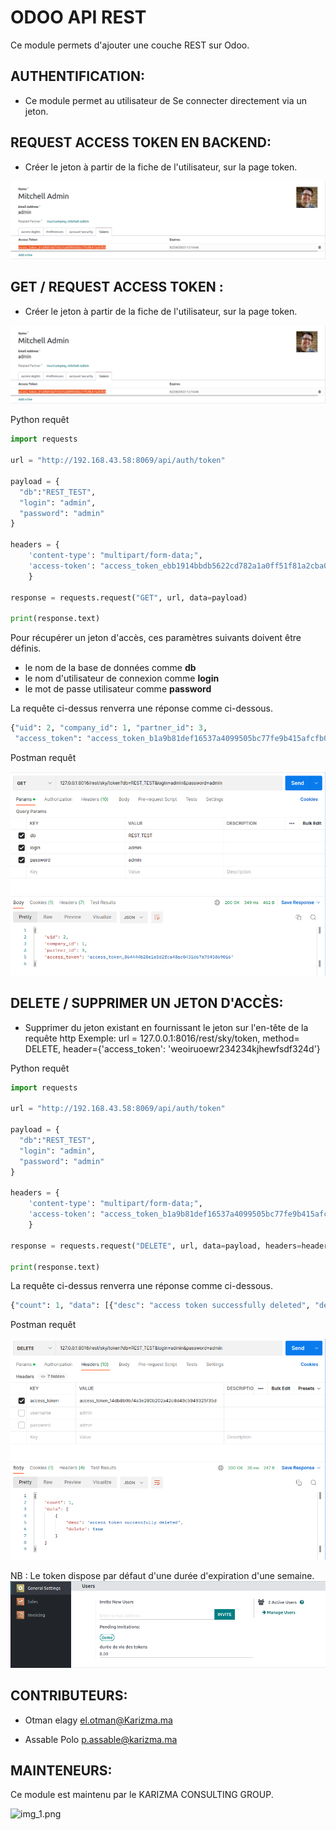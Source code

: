 
# ODOO API REST

Ce module permets d'ajouter une couche REST sur Odoo.




## AUTHENTIFICATION:

* Ce module permet au utilisateur de Se connecter directement via un jeton.

## REQUEST ACCESS TOKEN EN BACKEND:

* Créer le jeton à partir de la fiche de l'utilisateur, sur la page token.

![img_3.png](img_3.png)


## GET / REQUEST ACCESS TOKEN :

* Créer le jeton à partir de la fiche de l'utilisateur, sur la page token.

![img_3.png](img_3.png)

Python requêt

```python
import requests

url = "http://192.168.43.58:8069/api/auth/token"

payload = {
  "db":"REST_TEST",
  "login": "admin",
  "password": "admin"
}

headers = {
    'content-type': "multipart/form-data;",
    'access-token': "access_token_ebb1914bbdb5622cd782a1a0ff51f81a2cba042a"
    }

response = requests.request("GET", url, data=payload)

print(response.text)
```

Pour récupérer un jeton d'accès, ces paramètres suivants doivent être définis.

* le nom de la base de données comme **db**
* le nom d'utilisateur de connexion comme **login**
* le mot de passe utilisateur comme **password**

La requête ci-dessus renverra une réponse comme ci-dessous.

```python
{"uid": 2, "company_id": 1, "partner_id": 3,
 "access_token": "access_token_b1a9b81def16537a4099505bc77fe9b415afcfb0"}
```

Postman requêt

![img_4.png](img_4.png)

## DELETE / SUPPRIMER UN JETON D'ACCÈS:

* Supprimer du jeton existant en fournissant le jeton sur l'en-tête de la requête http 
    Exemple: url = 127.0.0.1:8016/rest/sky/token, method= DELETE, header={'access_token': 'weoiruoewr234234kjhewfsdf324d'}

Python requêt

```python
import requests

url = "http://192.168.43.58:8069/api/auth/token"

payload = {
  "db":"REST_TEST",
  "login": "admin",
  "password": "admin"
}

headers = {
    'content-type': "multipart/form-data;",
    'access-token': "access_token_b1a9b81def16537a4099505bc77fe9b415afcfb0"
    }

response = requests.request("DELETE", url, data=payload, headers=headers)

print(response.text)
```

La requête ci-dessus renverra une réponse comme ci-dessous.

```python
{"count": 1, "data": [{"desc": "access token successfully deleted", "delete": true}]}
```

Postman requêt

![img_2.png](img_2.png)

NB : Le token dispose par défaut d'une durée d'expiration d'une semaine.
![img_5.png](img_5.png)

## CONTRIBUTEURS:

  * Otman elagy <el.otman@Karizma.ma>

  * Assable Polo <p.assable@karizma.ma>

## MAINTENEURS:

Ce module est maintenu par le KARIZMA CONSULTING GROUP.

![img_1.png](https://karizma-group.com/wp-content/uploads/2022/09/logo-karizma.png)
